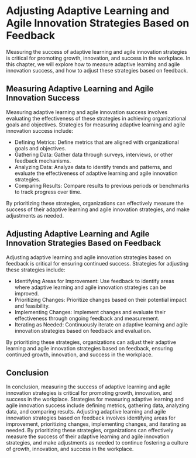 Adjusting Adaptive Learning and Agile Innovation Strategies Based on Feedback
==================================================================================================================================================

Measuring the success of adaptive learning and agile innovation strategies is critical for promoting growth, innovation, and success in the workplace. In this chapter, we will explore how to measure adaptive learning and agile innovation success, and how to adjust these strategies based on feedback.

Measuring Adaptive Learning and Agile Innovation Success
--------------------------------------------------------

Measuring adaptive learning and agile innovation success involves evaluating the effectiveness of these strategies in achieving organizational goals and objectives. Strategies for measuring adaptive learning and agile innovation success include:

* Defining Metrics: Define metrics that are aligned with organizational goals and objectives.
* Gathering Data: Gather data through surveys, interviews, or other feedback mechanisms.
* Analyzing Data: Analyze data to identify trends and patterns, and evaluate the effectiveness of adaptive learning and agile innovation strategies.
* Comparing Results: Compare results to previous periods or benchmarks to track progress over time.

By prioritizing these strategies, organizations can effectively measure the success of their adaptive learning and agile innovation strategies, and make adjustments as needed.

Adjusting Adaptive Learning and Agile Innovation Strategies Based on Feedback
-----------------------------------------------------------------------------

Adjusting adaptive learning and agile innovation strategies based on feedback is critical for ensuring continued success. Strategies for adjusting these strategies include:

* Identifying Areas for Improvement: Use feedback to identify areas where adaptive learning and agile innovation strategies can be improved.
* Prioritizing Changes: Prioritize changes based on their potential impact and feasibility.
* Implementing Changes: Implement changes and evaluate their effectiveness through ongoing feedback and measurement.
* Iterating as Needed: Continuously iterate on adaptive learning and agile innovation strategies based on feedback and evaluation.

By prioritizing these strategies, organizations can adjust their adaptive learning and agile innovation strategies based on feedback, ensuring continued growth, innovation, and success in the workplace.

Conclusion
----------

In conclusion, measuring the success of adaptive learning and agile innovation strategies is critical for promoting growth, innovation, and success in the workplace. Strategies for measuring adaptive learning and agile innovation success include defining metrics, gathering data, analyzing data, and comparing results. Adjusting adaptive learning and agile innovation strategies based on feedback involves identifying areas for improvement, prioritizing changes, implementing changes, and iterating as needed. By prioritizing these strategies, organizations can effectively measure the success of their adaptive learning and agile innovation strategies, and make adjustments as needed to continue fostering a culture of growth, innovation, and success in the workplace.
